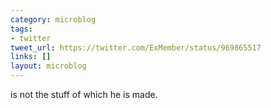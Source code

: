 ```yaml
---
category: microblog
tags:
- twitter
tweet_url: https://twitter.com/ExMember/status/969865517
links: []
layout: microblog
---
```

is not the stuff of which he is made.
